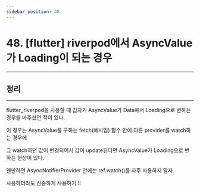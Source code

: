 ```yaml
---
sidebar_position: 48
---
```


# 48. [flutter] riverpod에서 AsyncValue가 Loading이 되는 경우
---

## 정리
---

flutter_riverpod을 사용할 때 갑자기 AsyncValue가 Data에서 Loading으로 변하는 경우를 마주쳤던 적이 있다.

이 경우는 AsyncValue를 구하는 fetch(예시임) 함수 안에 다른 provider를 watch하는 경우에

그 watch하던 값이 변경되어서 값이 update된다면 AsyncValue가 Loading으로 변하는 현상이 있다.

왠만하면 AsyncNotifierProvider 안에는 ref.watch()를 자주 사용하지 말자.

사용하더라도 신중하게 사용하기 !!